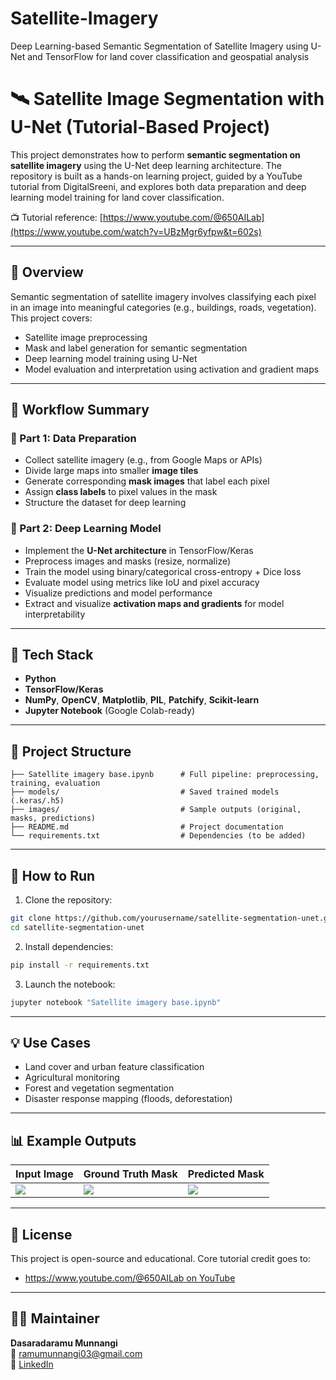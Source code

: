 # Satellite-Imagery
Deep Learning-based Semantic Segmentation of Satellite Imagery using U-Net and TensorFlow for land cover classification and geospatial analysis


# 🛰️ Satellite Image Segmentation with U-Net (Tutorial-Based Project)

This project demonstrates how to perform **semantic segmentation on satellite imagery** using the U-Net deep learning architecture. The repository is built as a hands-on learning project, guided by a YouTube tutorial from DigitalSreeni, and explores both data preparation and deep learning model training for land cover classification.

📺 Tutorial reference: [https://www.youtube.com/@650AILab](https://www.youtube.com/watch?v=UBzMgr6yfpw&t=602s)

---

## 📌 Overview

Semantic segmentation of satellite imagery involves classifying each pixel in an image into meaningful categories (e.g., buildings, roads, vegetation). This project covers:

- Satellite image preprocessing
- Mask and label generation for semantic segmentation
- Deep learning model training using U-Net
- Model evaluation and interpretation using activation and gradient maps

---

## 🔧 Workflow Summary

### 📘 Part 1: Data Preparation
- Collect satellite imagery (e.g., from Google Maps or APIs)
- Divide large maps into smaller **image tiles**
- Generate corresponding **mask images** that label each pixel
- Assign **class labels** to pixel values in the mask
- Structure the dataset for deep learning

### 📗 Part 2: Deep Learning Model
- Implement the **U-Net architecture** in TensorFlow/Keras
- Preprocess images and masks (resize, normalize)
- Train the model using binary/categorical cross-entropy + Dice loss
- Evaluate model using metrics like IoU and pixel accuracy
- Visualize predictions and model performance
- Extract and visualize **activation maps and gradients** for model interpretability

---

## 🧰 Tech Stack

- **Python**
- **TensorFlow/Keras**
- **NumPy**, **OpenCV**, **Matplotlib**, **PIL**, **Patchify**, **Scikit-learn**
- **Jupyter Notebook** (Google Colab-ready)

---

## 📂 Project Structure

```
├── Satellite imagery base.ipynb      # Full pipeline: preprocessing, training, evaluation
├── models/                           # Saved trained models (.keras/.h5)
├── images/                           # Sample outputs (original, masks, predictions)
├── README.md                         # Project documentation
└── requirements.txt                  # Dependencies (to be added)
```

---

## 🚀 How to Run

1. Clone the repository:
```bash
git clone https://github.com/yourusername/satellite-segmentation-unet.git
cd satellite-segmentation-unet
```

2. Install dependencies:
```bash
pip install -r requirements.txt
```

3. Launch the notebook:
```bash
jupyter notebook "Satellite imagery base.ipynb"
```

---

## 💡 Use Cases

- Land cover and urban feature classification
- Agricultural monitoring
- Forest and vegetation segmentation
- Disaster response mapping (floods, deforestation)

---

## 📊 Example Outputs

| Input Image | Ground Truth Mask | Predicted Mask |
|-------------|-------------------|----------------|
| ![](images/original.png) | ![](images/ground_truth.png) | ![](images/predicted.png) |

---

## 📜 License

This project is open-source and educational. Core tutorial credit goes to:
- [https://www.youtube.com/@650AILab on YouTube](https://www.youtube.com/watch?v=UBzMgr6yfpw&t=602s)

---

## 🙋‍♂️ Maintainer

**Dasaradaramu Munnangi**  
📧 ramumunnangi03@gmail.com  
🔗 [LinkedIn](https://www.linkedin.com/in/dasarada-munnangi/)
